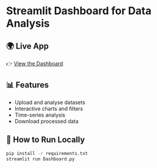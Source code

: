 # Streamlit Dashboard for Data Analysis

## 🌍 Live App
👉 [View the Dashboard](https://python-dashboard-u9quhywgpagu5nkd9fhdik.streamlit.app/)

## 📊 Features
- Upload and analyse datasets
- Interactive charts and filters
- Time-series analysis
- Download processed data

## 🚀 How to Run Locally
```bash
pip install -r requirements.txt
streamlit run Dashboard.py
